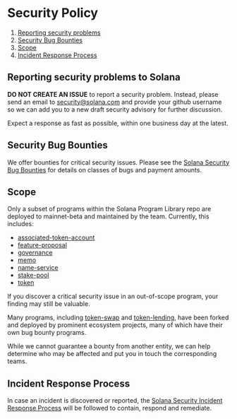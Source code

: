 # Security Policy

1. [Reporting security problems](#reporting)
1. [Security Bug Bounties](#bounty)
1. [Scope](#scope)
1. [Incident Response Process](#process)

<a name="reporting"></a>
## Reporting security problems to Solana

**DO NOT CREATE AN ISSUE** to report a security problem. Instead, please send an
email to security@solana.com and provide your github username so we can add you
to a new draft security advisory for further discussion.

Expect a response as fast as possible, within one business day at the latest.

<a name="bounty"></a>
## Security Bug Bounties
We offer bounties for critical security issues. Please see the
[Solana Security Bug Bounties](https://github.com/solana-labs/solana/security/policy#security-bug-bounties)
for details on classes of bugs and payment amounts.

<a name="scope"></a>
## Scope

Only a subset of programs within the Solana Program Library repo are deployed to
mainnet-beta and maintained by the team. Currently, this includes:

* [associated-token-account](https://github.com/solana-labs/solana-program-library/tree/master/associated-token-account/program)
* [feature-proposal](https://github.com/solana-labs/solana-program-library/tree/master/feature-proposal/program)
* [governance](https://github.com/solana-labs/solana-program-library/tree/master/governance/program)
* [memo](https://github.com/solana-labs/solana-program-library/tree/master/memo/program)
* [name-service](https://github.com/solana-labs/solana-program-library/tree/master/name-service/program)
* [stake-pool](https://github.com/solana-labs/solana-program-library/tree/master/stake-pool/program)
* [token](https://github.com/solana-labs/solana-program-library/tree/master/token/program)

If you discover a critical security issue in an out-of-scope program, your finding
may still be valuable.

Many programs, including
[token-swap](https://github.com/solana-labs/solana-program-library/tree/master/token-swap/program)
and [token-lending](https://github.com/solana-labs/solana-program-library/tree/master/token-lending/program),
have been forked and deployed by prominent ecosystem projects, many of which
have their own bug bounty programs.

While we cannot guarantee a bounty from another entity, we can help determine who
may be affected and put you in touch the corresponding teams.

<a name="process"></a>
## Incident Response Process

In case an incident is discovered or reported, the
[Solana Security Incident Response Process](https://github.com/solana-labs/solana/security/policy#incident-response-process)
will be followed to contain, respond and remediate. 
